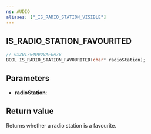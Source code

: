 ```yaml
---
ns: AUDIO
aliases: ["_IS_RADIO_STATION_VISIBLE"]
---
```


## IS_RADIO_STATION_FAVOURITED

```c
// 0x2B1784DB08AFEA79
BOOL IS_RADIO_STATION_FAVOURITED(char* radioStation);
```

## Parameters
* **radioStation**:

## Return value
Returns whether a radio station is a favourite.
